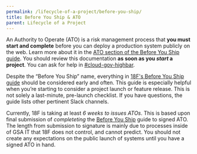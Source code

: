 ```yaml
---
permalink: /lifecycle-of-a-project/before-you-ship/
title: Before You Ship & ATO
parent: Lifecycle of a Project
---
```

An Authority to Operate (ATO) is a risk management process that **you must start and complete** before you can deploy a production system publicly on the web. Learn more about it in the [ATO section of the Before You Ship guide](https://pages.18f.gov/before-you-ship/). You should review this documentation **as soon as you _start_ a project**. You can ask for help in [#cloud-gov-highbar](https://18f.slack.com/archives/cloud-gov-highbar).

Despite the “Before You Ship” name, everything in [18F's Before You Ship guide](https://pages.18f.gov/before-you-ship/) should be considered early and often. This guide is especially helpful when you’re starting to consider a project launch or feature release. This is not solely a last-minute, pre-launch checklist. If you have questions, the guide lists other pertinent Slack channels.

Currently, 18F is taking at least *6 weeks to issues ATOs*. This is based upon final submission of _completeting_ the [Before You Ship](https://pages.18f.gov/before-you-ship/) guide to signed ATO. The length from submission to signature is mainly due to processes inside of GSA IT that 18F does not control, and cannot predict. You should not create any expectations on the public launch of systems until you have a signed ATO in hand.
